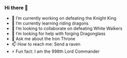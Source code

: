 ### Hi there 👋

<!--
**PowerOps-MK/Powerops-MK** is a ✨ _special_ ✨ repository because its `README.md` (this file) appears on your GitHub profile.

Here are some ideas to get you started:

-->

- 🔭 I’m currently working on defeating the Knight King
- 🌱 I’m currently learning riding dragons
- 👯 I’m looking to collaborate on defeating White Walkers
- 🤔 I’m looking for help with forging Dragonglass
- 💬 Ask me about the Iron Throne
- 📫 How to reach me: Send a raven
- ⚡ Fun fact: I am the 998th Lord Commander
